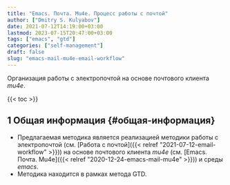 ```yaml
---
title: "Emacs. Почта. Mu4e. Процесс работы с почтой"
author: ["Dmitry S. Kulyabov"]
date: 2021-07-12T14:19:00+03:00
lastmod: 2023-07-15T20:47:00+03:00
tags: ["emacs", "gtd"]
categories: ["self-management"]
draft: false
slug: "emacs-mail-mu4e-email-workflow"
---
```


Организация работы с электропочтой на основе почтового клиента _mu4e_.

<!--more-->

{{< toc >}}


## <span class="section-num">1</span> Общая информация {#общая-информация}

-   Предлагаемая методика является реализацией методики работы с электропочтой (см. [Работа с почтой]({{< relref "2021-07-12-email-workflow" >}})) на основе почтового клиента _mu4e_ (см. [Emacs. Почта. Mu4e]({{< relref "2020-12-24-emacs-mail-mu4e" >}})) и среды _emacs_.
-   Методика находится в рамках метода GTD.
